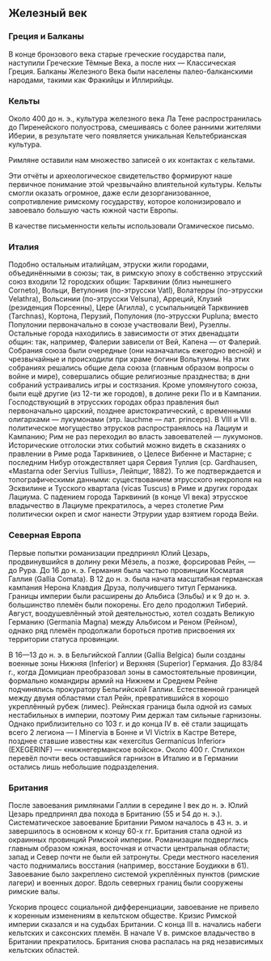 ## Железный век

### Греция и Балканы

В конце бронзового века старые греческие государства пали, наступили Греческие Тёмные Века, а после них — Классическая Греция. Балканы Железного Века были населены палео-балканскими народами, такими как Фракийцы и Иллирийцы.

### Кельты

Около 400 до н. э., культура железного века Ла Тене распространилась до Пиренейского полуострова, смешиваясь с более ранними жителями Иберии, в результате чего появляется уникальная Кельтебрианская культура.

Римляне оставили нам множество записей о их контактах с кельтами.

Эти отчёты и археологическое свидетельство формируют наше первичное понимание этой чрезвычайно влиятельной культуры. Кельты смогли оказать огромное, даже если дезорганизованное, сопротивление римскому государству, которое колонизировало и завоевало большую часть южной части Европы.

В качестве письменности кельты использовали Огамическое письмо.

### Италия

Подобно остальным италийцам, этруски жили городами, объединёнными в союзы; так, в римскую эпоху в собственно этрусский союз входили 12 городских общин: Тарквинии (близ нынешнего Corneto), Вольци, Ветулония (по-этрусски Vatl), Волатерры (по-этрусски Velathra), Вольсинии (по-этрусски Velsuna), Арреций, Клузий (резиденция Порсенны), Цере (Агилла), с усыпальницей Тарквиниев (Tarchnas), Кортона, Перузий, Популония (по-этрусски Pupluna; вместо Популонии первоначально в союзе участвовали Веи), Рузеллы. Остальные города находились в зависимости от этих двенадцати общин: так, например, Фалерии зависели от Вей, Капена — от Фалерий. Собрания союза были очередные (они назначались ежегодно весной) и чрезвычайные и происходили при храме богини Вольтумны. На этих собраниях решались общие дела союза (главным образом вопросы о войне и мире), совершались общие религиозные празднества; в дни собраний устраивались игры и состязания. Кроме упомянутого союза, были ещё другие (из 12-ти же городов), в долине реки По и в Кампании. Господствующий в этрусских городах образ правления был первоначально царский, позднее аристократический, с временными олигархами — лукумонами (этр. lauchme — лат. princeps). В VIII и VII в. политическое могущество этрусков распространялось на Лациум и Кампанию; Рим не раз переходил во власть завоевателей — лукумонов. Исторические отголоски этих событий можно видеть в сказаниях о правлении в Риме рода Тарквиниев, о Целесе Вибенне и Мастарне; с последним Нибур отождествляет царя Сервия Туллия (ср. Gardhausen, «Mastarna oder Servius Tullius», Лейпциг, 1882). То же подтверждается и топографическими данными: существованием этрусского некрополя на Эсквилине и Тусского квартала (vicas Tuscus) в Риме и других городах Лациума. С падением города Тарквиний (в конце VI века) этрусское владычество в Лациуме прекратилось, а через столетие Рим политически окреп и смог нанести Этрурии удар взятием города Вейи.

### Северная Европа

Первые попытки романизации предпринял Юлий Цезарь, продвинувшийся в долину реки Мёзель, а позже, форсировав Рейн, — до Рура. До 16 до н. э. Германия была частью провинции Косматая Галлия (Gallia Comata). В 12 до н. э. была начата масштабная германская кампания Нерона Клавдия Друза, получившего титул Германика. Границы империи были расширены до Альбиса (Эльбы) и к 9 до н. э. большинство племён были покорены. Его дело продолжил Тиберий. Август, воодушевлённый этой деятельностью, хотел создать Великую Германию (Germania Magna) между Альбисом и Реном (Рейном), однако ряд племён продолжали бороться против присвоения их территории статуса провинции.

В 16—13 до н. э. в Бельгийской Галлии (Gallia Belgica) были созданы военные зоны Нижняя (Inferior) и Верхняя (Superior) Германия. До 83/84 г., когда Домициан преобразовал зоны в самостоятельные провинции, формально командиры армий на Нижнем и Среднем Рейне подчинялись прокуратору Бельгийской Галлии. Естественной границей между двумя областями стал Рейн, превратившийся в хорошо укреплённый рубеж (лимес). Рейнская граница была одной из самых нестабильных в империи, поэтому Рим держал там сильные гарнизоны. Однако приблизительно со 103 г. и до конца IV в. её стали защищать всего 2 легиона — I Minervia в Бонне и VI Victrix в Кастре Ветере, позднее ставшие известны как «exercitus Germanicus Inferior» (EXEGERINF) — «нижнегерманское войско». Около 400 г. Стилихон перевёл почти весь оставшийся гарнизон в Италию и в Германии остались лишь небольшие подразделения.

### Британия

После завоевания римлянами Галлии в середине I век до н. э. Юлий Цезарь предпринял два похода в Британию (55 и 54 до н. э.). Систематическое завоевание Британии Римом началось в 43 н. э. и завершилось в основном к концу 60-х гг. Британия стала одной из окраинных провинций Римской империи. Романизации подверглись главным образом южная, восточная и отчасти центральная области; запад и Север почти не были ей затронуты. Среди местного населения часто поднимались восстания (например, восстание Боудикки в 61). Завоевание было закреплено системой укреплённых пунктов (римские лагери) и военных дорог. Вдоль северных границ были сооружены римские валы.

Ускорив процесс социальной дифференциации, завоевание не привело к коренным изменениям в кельтском обществе. Кризис Римской империи сказался и на судьбах Британии. С конца III в. начались набеги кельтских и саксонских племён. В начале V в. римское владычество в Британии прекратилось. Британия снова распалась на ряд независимых кельтских областей.
